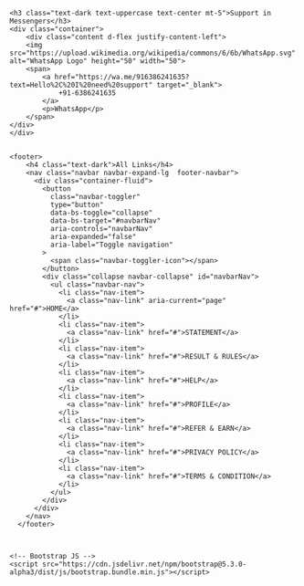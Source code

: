 <!DOCTYPE html>
<html lang="en">
<head>
    <meta charset="UTF-8">
    <meta name="viewport" content="width=device-width, initial-scale=1.0">
    <title>WhatsApp Page</title>
    <link
    rel="stylesheet"
    href="https://cdnjs.cloudflare.com/ajax/libs/bootstrap/5.3.0/css/bootstrap.min.css"
  />
  <link
    href="https://cdnjs.cloudflare.com/ajax/libs/font-awesome/6.0.0/css/all.min.css"
    rel="stylesheet"
  />
  <style>
    body, html {
            /* height: 100%;
            display: flex;
            flex-direction: column;
            font-family: Arial, sans-serif; */
        }
        .footer-navbar {
            background-color: #002366; /* Dark blue color */
            position: fixed;
            bottom: 0;
            width: 100%;
        }
  .container{
    width: 50%;
   height: 100%;
   background-color: #f9f9f9;
   border: 1px solid #ddd;
   border-radius: 8px;
   padding: 10px;
   box-shadow: 0 2px 4px rgba(0, 0, 0, 0.1);
   }
   span a{
   text-decoration: none;
   }
   footer{
     margin-top: 500px;
   
   }
</style>
</head>
<body>

    <h3 class="text-dark text-uppercase text-center mt-5">Support in Messengers</h3>
    <div class="container">
        <div class="content d-flex justify-content-left">
        <img src="https://upload.wikimedia.org/wikipedia/commons/6/6b/WhatsApp.svg" alt="WhatsApp Logo" height="50" width="50">
        <span>
            <a href="https://wa.me/916386241635?text=Hello%2C%20I%20need%20support" target="_blank">
                +91-6386241635
            </a>
            <p>WhatsApp</p>
        </span>
    </div>
    </div>
        
    
    <footer>
        <h4 class="text-dark">All Links</h4>
        <nav class="navbar navbar-expand-lg  footer-navbar">
          <div class="container-fluid">
            <button
              class="navbar-toggler"
              type="button"
              data-bs-toggle="collapse"
              data-bs-target="#navbarNav"
              aria-controls="navbarNav"
              aria-expanded="false"
              aria-label="Toggle navigation"
            >
              <span class="navbar-toggler-icon"></span>
            </button>
            <div class="collapse navbar-collapse" id="navbarNav">
              <ul class="navbar-nav">
                <li class="nav-item">
                  <a class="nav-link" aria-current="page" href="#">HOME</a>
                </li>
                <li class="nav-item">
                  <a class="nav-link" href="#">STATEMENT</a>
                </li>
                <li class="nav-item">
                  <a class="nav-link" href="#">RESULT & RULES</a>
                </li>
                <li class="nav-item">
                  <a class="nav-link" href="#">HELP</a>
                </li>
                <li class="nav-item">
                  <a class="nav-link" href="#">PROFILE</a>
                </li>
                <li class="nav-item">
                  <a class="nav-link" href="#">REFER & EARN</a>
                </li>
                <li class="nav-item">
                  <a class="nav-link" href="#">PRIVACY POLICY</a>
                </li>
                <li class="nav-item">
                  <a class="nav-link" href="#">TERMS & CONDITION</a>
                </li>
              </ul>
            </div>
          </div>
        </nav>
      </footer>

      

    <!-- Bootstrap JS -->
    <script src="https://cdn.jsdelivr.net/npm/bootstrap@5.3.0-alpha3/dist/js/bootstrap.bundle.min.js"></script>
</body>
</body>
</html>
